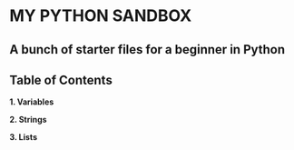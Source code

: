 # MY PYTHON SANDBOX

## A bunch of starter files for a beginner in Python 

## Table of Contents

**1.    Variables**

**2.    Strings**

**3.    Lists**



